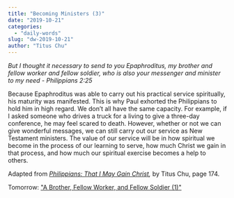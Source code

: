 ```yaml
---
title: "Becoming Ministers (3)"
date: "2019-10-21"
categories: 
  - "daily-words"
slug: "dw-2019-10-21"
author: "Titus Chu"
---
```


_But I thought it necessary to send to you Epaphroditus, my brother and fellow worker and fellow soldier, who is also your messenger and minister to my need - Philippians 2:25_

Because Epaphroditus was able to carry out his practical service spiritually, his maturity was manifested. This is why Paul exhorted the Philippians to hold him in high regard. We don’t all have the same capacity. For example, if I asked someone who drives a truck for a living to give a three-day conference, he may feel scared to death. However, whether or not we can give wonderful messages, we can still carry out our service as New Testament ministers. The value of our service will be in how spiritual we become in the process of our learning to serve, how much Christ we gain in that process, and how much our spiritual exercise becomes a help to others.

Adapted from _[Philippians: That I May Gain Christ](/book-philippians/ "Go to the listing for this book"),_ by Titus Chu, page 174.

Tomorrow: ["A Brother, Fellow Worker, and Fellow Soldier (1)"](/dw-2019-10-22)
